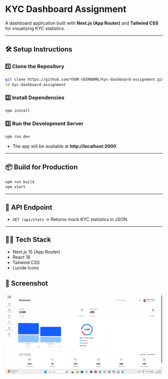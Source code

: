 # KYC Dashboard Assignment

A dashboard application built with **Next.js (App Router)** and **Tailwind CSS** for visualizing KYC statistics.

---

## 🛠️ Setup Instructions

### 1️⃣ Clone the Repository
```bash
git clone https://github.com/YOUR-USERNAME/kyc-dashboard-assignment.git
cd kyc-dashboard-assignment
```

### 2️⃣ Install Dependencies
```bash
npm install
```

### 3️⃣ Run the Development Server
```bash
npm run dev
```
- The app will be available at **http://localhost:3000**

---

## 📦 Build for Production
```bash
npm run build
npm start
```

---

## 📡 API Endpoint
- `GET /api/stats` → Returns mock KYC statistics in JSON.

---

## 🧑‍💻 Tech Stack
- Next.js 15 (App Router)
- React 18
- Tailwind CSS
- Lucide Icons

## 📸 Screenshot

![Dashboard Preview](public/sc1.png)
